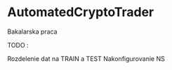 # AutomatedCryptoTrader
Bakalarska praca

TODO :

Rozdelenie dat na TRAIN a TEST
Nakonfigurovanie NS
